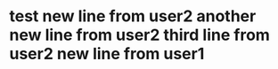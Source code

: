 test
new line from user2
another new line from user2
third line from user2
new line from user1
====

